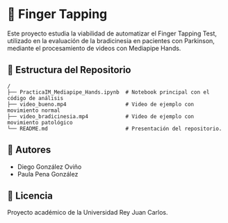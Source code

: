# 📌 Finger Tapping
Este proyecto estudia la viabilidad de automatizar el Finger Tapping Test, utilizado en la evaluación de la bradicinesia en pacientes con Parkinson, mediante el procesamiento de videos con Mediapipe Hands.

## 📂 Estructura del Repositorio

```
/
├── PracticaIM_Mediapipe_Hands.ipynb  # Notebook principal con el código de análisis
├── video_bueno.mp4                   # Video de ejemplo con movimiento normal
├── video_bradicinesia.mp4            # Video de ejemplo con movimiento patológico
└── README.md                         # Presentación del repositorio.            

```
## 👥 Autores
- Diego González Oviño
- Paula Pena González

## 📄 Licencia
Proyecto académico de la Universidad Rey Juan Carlos.
